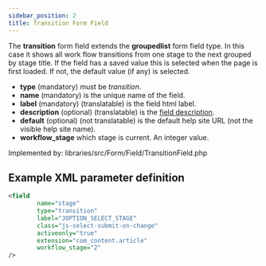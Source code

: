 ```yaml
---
sidebar_position: 2
title: Transition Form Field
---
```


The **transition** form field extends the **groupedlist** form field type. 
In this case it shows all work flow transitions from one stage to the next grouped by stage title. 
If the field has a saved value this is selected when the page is first loaded. If not, the default value (if any) is selected. 

- **type** (mandatory) must be *transition*.
- **name** (mandatory) is the unique name of the field.
- **label** (mandatory) (translatable) is the field html label.
- **description** (optional) (translatable) is the [field description](../standard-form-field-attributes.md#description).
- **default** (optional) (not translatable) is the default help site URL (not the visible help site name).
- **workflow_stage** which stage is current. An integer value.

Implemented by: libraries/src/Form/Field/TransitionField.php

## Example XML parameter definition

```xml
<field
        name="stage"
        type="transition"
        label="JOPTION_SELECT_STAGE"
        class="js-select-submit-on-change"
        activeonly="true"
        extension="com_content.article"
        workflow_stage="2"
/>
```
